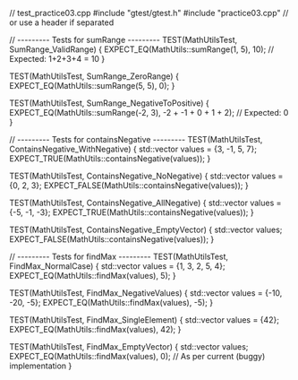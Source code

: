 // test_practice03.cpp
#include "gtest/gtest.h"
#include "practice03.cpp"  // or use a header if separated

// --------- Tests for sumRange ---------
TEST(MathUtilsTest, SumRange_ValidRange) {
    EXPECT_EQ(MathUtils::sumRange(1, 5), 10);  // Expected: 1+2+3+4 = 10
}

TEST(MathUtilsTest, SumRange_ZeroRange) {
    EXPECT_EQ(MathUtils::sumRange(5, 5), 0);
}

TEST(MathUtilsTest, SumRange_NegativeToPositive) {
    EXPECT_EQ(MathUtils::sumRange(-2, 3), -2 + -1 + 0 + 1 + 2); // Expected: 0
}

// --------- Tests for containsNegative ---------
TEST(MathUtilsTest, ContainsNegative_WithNegative) {
    std::vector<int> values = {3, -1, 5, 7};
    EXPECT_TRUE(MathUtils::containsNegative(values));
}

TEST(MathUtilsTest, ContainsNegative_NoNegative) {
    std::vector<int> values = {0, 2, 3};
    EXPECT_FALSE(MathUtils::containsNegative(values));
}

TEST(MathUtilsTest, ContainsNegative_AllNegative) {
    std::vector<int> values = {-5, -1, -3};
    EXPECT_TRUE(MathUtils::containsNegative(values));
}

TEST(MathUtilsTest, ContainsNegative_EmptyVector) {
    std::vector<int> values;
    EXPECT_FALSE(MathUtils::containsNegative(values));
}

// --------- Tests for findMax ---------
TEST(MathUtilsTest, FindMax_NormalCase) {
    std::vector<int> values = {1, 3, 2, 5, 4};
    EXPECT_EQ(MathUtils::findMax(values), 5);
}

TEST(MathUtilsTest, FindMax_NegativeValues) {
    std::vector<int> values = {-10, -20, -5};
    EXPECT_EQ(MathUtils::findMax(values), -5);
}

TEST(MathUtilsTest, FindMax_SingleElement) {
    std::vector<int> values = {42};
    EXPECT_EQ(MathUtils::findMax(values), 42);
}

TEST(MathUtilsTest, FindMax_EmptyVector) {
    std::vector<int> values;
    EXPECT_EQ(MathUtils::findMax(values), 0);  // As per current (buggy) implementation
}
